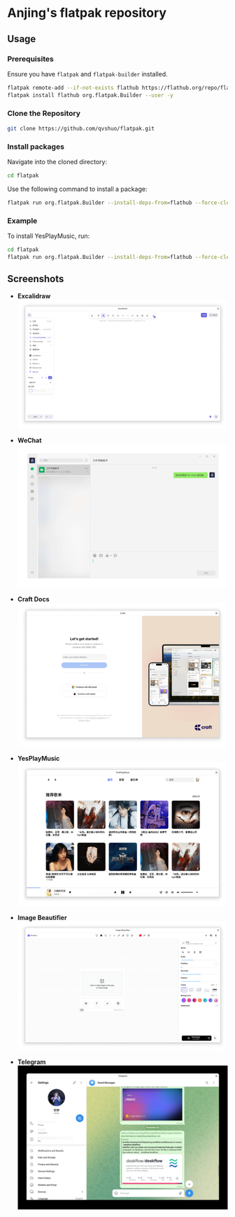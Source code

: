 # Anjing's flatpak repository

## Usage

### Prerequisites

Ensure you have `flatpak` and `flatpak-builder` installed.

```sh
flatpak remote-add --if-not-exists flathub https://flathub.org/repo/flathub.flatpakrepo --user
flatpak install flathub org.flatpak.Builder --user -y
```

### Clone the Repository

```sh
git clone https://github.com/qvshuo/flatpak.git
```

### Install packages

Navigate into the cloned directory:

```sh
cd flatpak
```

Use the following command to install a package:

```sh
flatpak run org.flatpak.Builder --install-deps-from=flathub --force-clean --user --install build /path/to/package.yml
```

### Example

To install YesPlayMusic, run:

```sh
cd flatpak
flatpak run org.flatpak.Builder --install-deps-from=flathub --force-clean --user --install build ./io.github.anjing.yesplaymusic/io.github.anjing.yesplaymusic.yml
```

## Screenshots

- **Excalidraw**
  ![Excalidraw](https://raw.githubusercontent.com/qvshuo/flatpak/refs/heads/main/screenshots/screenshots_com.excalidraw.excalidraw.png)

- **WeChat**
  ![WeChat](https://raw.githubusercontent.com/qvshuo/flatpak/refs/heads/main/screenshots/screenshots_com.tencent.wechat.png)

- **Craft Docs**
  ![Craft Docs](https://raw.githubusercontent.com/qvshuo/flatpak/refs/heads/main/screenshots/screenshots_do.craft.docs.png)

- **YesPlayMusic**
  ![YesPlayMusic](https://raw.githubusercontent.com/qvshuo/flatpak/refs/heads/main/screenshots/screenshots_io.github.anjing.yesplaymusic.png)

- **Image Beautifier**
  ![Image Beautifier](https://raw.githubusercontent.com/qvshuo/flatpak/refs/heads/main/screenshots/screenshots_io.github.ch563.image_beautifier.png)

- **Telegram**
  ![Telegram](https://raw.githubusercontent.com/qvshuo/flatpak/refs/heads/main/screenshots/screenshots_io.github.morethanwords.telegram.jpg)
  
